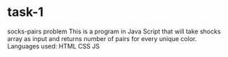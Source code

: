 # task-1
socks-pairs problem
This is a program in Java Script that will take shocks array as input and returns number of pairs for every unique color. 
Languages used:
HTML
CSS
JS
